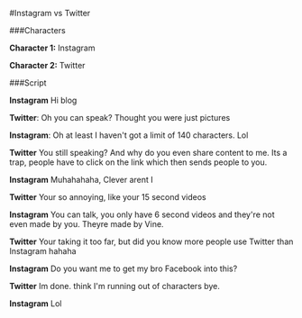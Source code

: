 
#Instagram vs Twitter 

###Characters

**Character 1:** Instagram

**Character 2:** Twitter 


###Script

**Instagram** Hi blog

**Twitter**: Oh you can speak? Thought you were just pictures 

**Instagram**: Oh at least I haven't got a limit of 140 characters. Lol 

**Twitter** You still speaking? And why do you even share content to me. Its a trap, people have to click on the link which then sends people to you. 

**Instagram** Muhahahaha, Clever arent I 

**Twitter** Your so annoying, like your 15 second videos 

**Instagram** You can talk, you only have 6 second videos and they're not even made by you. Theyre made by Vine. 

**Twitter** Your taking it too far, but did you know more people use Twitter than Instagram hahaha 

**Instagram** Do you want me to get my bro Facebook into this? 

**Twitter** Im done. think I'm running out of characters bye. 

**Instagram** Lol  
